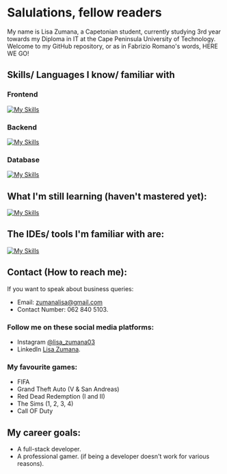 # Salulations, fellow readers
My name is Lisa Zumana, a Capetonian student, currently studying 3rd year towards my Diploma in IT at the Cape Peninsula University of Technology. Welcome to my GitHub repository, or as in Fabrizio Romano's words, HERE WE GO!
## Skills/ Languages I know/ familiar with
### Frontend
[![My Skills](https://skillicons.dev/icons?i=html,css,js,vue,react,figma)](https://skillicons.dev)
### Backend
[![My Skills](https://skillicons.dev/icons?i=java,python,django,spring,raspberrypi,mysql,sqlite)](https://skillicons.dev)
### Database
[![My Skills](https://skillicons.dev/icons?i=mysql,sqlite)](https://skillicons.dev)
## What I'm still learning (haven't mastered yet):
[![My Skills](https://skillicons.dev/icons?i=cpp,cs,angular,mongodb,nosql)](https://skillicons.dev)
## The IDEs/ tools I'm familiar with are:
[![My Skills](https://skillicons.dev/icons?i=idea,pycharm,vscode,webstorm,netbeans)](https://skillicons.dev)
## Contact (How to reach me):
If you want to speak about business queries:
- Email: zumanalisa@gmail.com
- Contact Number: 062 840 5103.
### Follow me on these social media platforms:
- Instagram [@lisa_zumana03](https://www.instagram.com/lisa_zumana03 "Instagram")
- LinkedIn [Lisa Zumana](https://www.linkedin.com/in/lisakhanya-zumana-a065ab1a1/).
### My favourite games:
- FIFA
- Grand Theft Auto (V & San Andreas)
- Red Dead Redemption (I and II)
- The Sims (1, 2, 3, 4)
- Call OF Duty
## My career goals:
- A full-stack developer.
- A professional gamer. (if being a developer doesn't work for various reasons).
